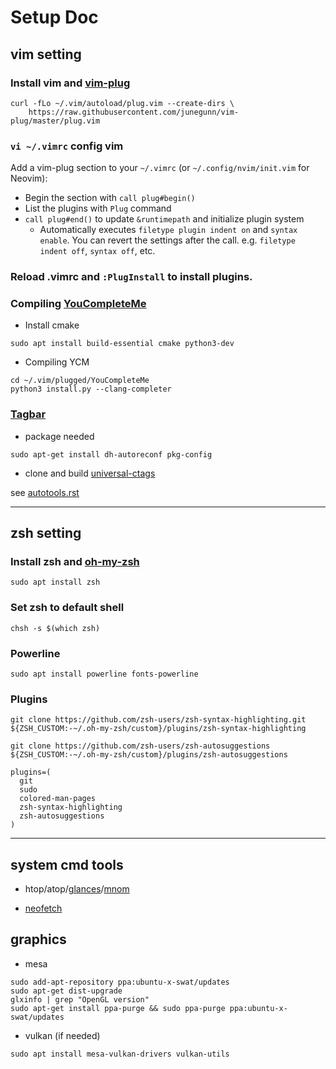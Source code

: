 # Setup Doc

## vim setting

### Install vim and [vim-plug](https://github.com/junegunn/vim-plug)

```shell
curl -fLo ~/.vim/autoload/plug.vim --create-dirs \
    https://raw.githubusercontent.com/junegunn/vim-plug/master/plug.vim
```

### `vi ~/.vimrc` config vim

Add a vim-plug section to your `~/.vimrc` (or `~/.config/nvim/init.vim` for Neovim):

- Begin the section with `call plug#begin()`
- List the plugins with `Plug` command
- `call plug#end()` to update `&runtimepath` and initialize plugin system
  - Automatically executes `filetype plugin indent on` and `syntax enable`.
    You can revert the settings after the call. e.g. `filetype indent off`, `syntax off`, etc.

### Reload .vimrc and `:PlugInstall` to install plugins.

### Compiling [YouCompleteMe](https://github.com/Valloric/YouCompleteMe)

- Install cmake

```shell
sudo apt install build-essential cmake python3-dev
```

- Compiling YCM

```shell
cd ~/.vim/plugged/YouCompleteMe
python3 install.py --clang-completer
```

### [Tagbar](https://github.com/majutsushi/tagbar)

- package needed

```shell
sudo apt-get install dh-autoreconf pkg-config
```

- clone and build [universal-ctags](https://github.com/universal-ctags/ctags)

see [autotools.rst](https://github.com/universal-ctags/ctags/blob/master/docs/autotools.rst)

---

## zsh setting

### Install zsh and [oh-my-zsh](https://github.com/robbyrussell/oh-my-zsh)

```shell
sudo apt install zsh
```

### Set zsh to default shell

```shell
chsh -s $(which zsh)
```

### Powerline

```shell
sudo apt install powerline fonts-powerline
```

### Plugins

```shell
git clone https://github.com/zsh-users/zsh-syntax-highlighting.git ${ZSH_CUSTOM:-~/.oh-my-zsh/custom}/plugins/zsh-syntax-highlighting

git clone https://github.com/zsh-users/zsh-autosuggestions ${ZSH_CUSTOM:-~/.oh-my-zsh/custom}/plugins/zsh-autosuggestions
```

```zshrc
plugins=(
  git
  sudo
  colored-man-pages
  zsh-syntax-highlighting
  zsh-autosuggestions
)
```

---

## system cmd tools

- htop/atop/[glances](https://github.com/nicolargo/glances)/[mnom](http://nmon.sourceforge.net/pmwiki.php)

- [neofetch](https://github.com/dylanaraps/neofetch)


## graphics

- mesa

```shell
sudo add-apt-repository ppa:ubuntu-x-swat/updates
sudo apt-get dist-upgrade
glxinfo | grep "OpenGL version"
sudo apt-get install ppa-purge && sudo ppa-purge ppa:ubuntu-x-swat/updates
```

- vulkan (if needed)

```shell
sudo apt install mesa-vulkan-drivers vulkan-utils
```
